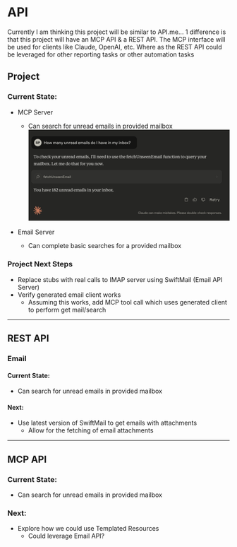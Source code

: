 #  API

Currently I am thinking this project will be similar to API.me...
1 difference is that this project will have an MCP API & a REST API. 
The MCP interface will be used for clients like Claude, OpenAI, etc. 
Where as the REST API could be leveraged for other reporting tasks or other automation tasks

## Project 
### Current State:
- MCP Server
    - Can search for unread emails in provided mailbox
![Search For Unread Emails](Images/EmailInboxSearch.png)

- Email Server
    - Can complete basic searches for a provided mailbox 

### Project Next Steps
- Replace stubs with real calls to IMAP server using SwiftMail (Email API Server)
- Verify generated email client works
    - Assuming this works, add MCP tool call which uses generated client to perform get mail/search
---
## REST API
### Email
#### Current State: 
- Can search for unread emails in provided mailbox

#### Next:
- Use latest version of SwiftMail to get emails with attachments
    - Allow for the fetching of email attachments    
---
## MCP API
### Current State:  
- Can search for unread emails in provided mailbox

### Next:
- Explore how we could use Templated Resources 
    - Could leverage Email API? 



